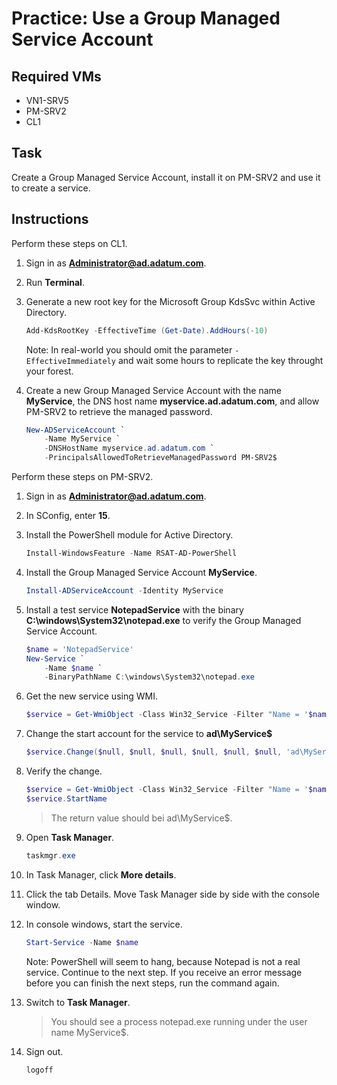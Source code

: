 # Practice: Use a Group Managed Service Account

## Required VMs

* VN1-SRV5
* PM-SRV2
* CL1

## Task

Create a Group Managed Service Account, install it on PM-SRV2 and use it to create a service.

## Instructions

Perform these steps on CL1.

1. Sign in as **Administrator@ad.adatum.com**.
1. Run **Terminal**.
1. Generate a new root key for the Microsoft Group KdsSvc within Active Directory.

    ````powershell
    Add-KdsRootKey -EffectiveTime (Get-Date).AddHours(-10)
    ````

    Note: In real-world you should omit the parameter ````-EffectiveImmediately```` and wait some hours to replicate the key throught your forest.

1. Create a new Group Managed Service Account with the name **MyService**, the DNS host name **myservice.ad.adatum.com**, and allow PM-SRV2 to retrieve the managed password.

    ````powershell
    New-ADServiceAccount `
        -Name MyService `
        -DNSHostName myservice.ad.adatum.com `
        -PrincipalsAllowedToRetrieveManagedPassword PM-SRV2$
    ````

Perform these steps on PM-SRV2.

1. Sign in as **Administrator@ad.adatum.com**.
1. In SConfig, enter **15**.
1. Install the PowerShell module for Active Directory.

    ````powershell
    Install-WindowsFeature -Name RSAT-AD-PowerShell
    ````

1. Install the Group Managed Service Account **MyService**.

    ````powershell
    Install-ADServiceAccount -Identity MyService
    ````

1. Install a test service **NotepadService** with the binary **C:\windows\System32\notepad.exe** to verify the Group Managed Service Account.

    ````powershell
    $name = 'NotepadService'
    New-Service `
        -Name $name `
        -BinaryPathName C:\windows\System32\notepad.exe
    ````

1. Get the new service using WMI.

    ````powershell
    $service = Get-WmiObject -Class Win32_Service -Filter "Name = '$name'"
    ````

1. Change the start account for the service to **ad\MyService$**

    ````powershell
    $service.Change($null, $null, $null, $null, $null, $null, 'ad\MyService$')
    ````

1. Verify the change.

    ````powershell
    $service = Get-WmiObject -Class Win32_Service -Filter "Name = '$name'"
    $service.StartName
    ````

    > The return value should bei ad\MyService$.

1. Open **Task Manager**.

    ````powershell
    taskmgr.exe
    ````

1. In Task Manager, click **More details**.
1. Click the tab Details. Move Task Manager side by side with the console window.
1. In console windows, start the service.

    ````powershell
    Start-Service -Name $name
    ````

    Note: PowerShell will seem to hang, because Notepad is not a real service. Continue to the next step. If you receive an error message before you can finish the next steps, run the command again.

1. Switch to **Task Manager**.

    > You should see a process notepad.exe running under the user name MyService$.

1. Sign out.

    ````powershell
    logoff
    ````
